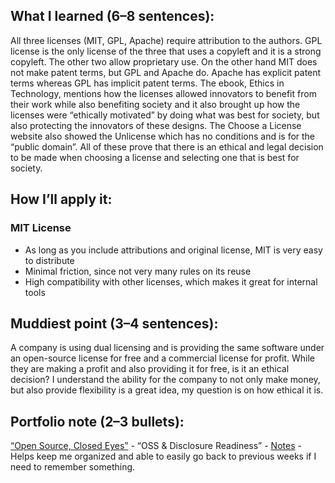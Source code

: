 ## What I learned (6–8 sentences): 
All three licenses (MIT, GPL, Apache) require attribution to the authors. GPL license is the only license of the three that uses a copyleft and it is a strong copyleft. The other two allow proprietary use. On the other hand MIT does not make patent terms, but GPL and Apache do. Apache has explicit patent terms whereas GPL has implicit patent terms. The ebook, Ethics in Technology, mentions how the licenses allowed innovators to benefit from their work while also benefiting society and it also brought up how the licenses were “ethically motivated” by doing what was best for society, but also protecting the innovators of these designs. The Choose a License website also showed the Unlicense which has no conditions and is for the “public domain”. All of these prove that there is an ethical and legal decision to be made when choosing a license and selecting one that is best for society. 

## How I’ll apply it: 
### MIT License
- As long as you include attributions and original license, MIT is very easy to distribute
- Minimal friction, since not very many rules on its reuse
- High compatibility with other licenses, which makes it great for internal tools 

## Muddiest point (3–4 sentences): 
A company is using dual licensing and is providing the same software under an open-source license for free and a commercial license for profit. While they are making a profit and also providing it for free, is it an ethical decision? I understand the ability for the company to not only make money, but also provide flexibility is a great idea, my question is on how ethical it is. 

## Portfolio note (2–3 bullets): 
[“Open Source, Closed Eyes”](https://github.com/Druma23/Cyber-Ethics-Portfolio/blob/main/Week%203/CYBR2100_CaseBrief_W03_%5BDrumAlexandra%5D.md) -
“OSS & Disclosure Readiness” - 
[Notes](https://github.com/Druma23/Cyber-Ethics-Portfolio/blob/main/Week%203/Notes.md) - Helps keep me organized and able to easily go back to previous weeks if I need to remember something.


